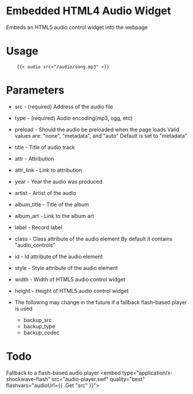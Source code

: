 
# Embedded HTML4 Audio Widget
Embeds an HTML5 audio control widget into the webpage

# Usage
```
	{{< audio src="/audio/song.mp3" >}}
```

# Parameters
* src - (required) Address of the audio file
* type - (required) Audio encoding(mp3, ogg, etc)
* preload - Should the audio be preloaded when the page loads
		Valid values are: "none", "metadata", and "auto"
		Default is set to "metadata"

* title - Title of audio track
* attr - Attribution
* attr_link - Link to attribution
* year - Year the audio was produced
* artist - Artist of the audio
* album_title - Title of the album
* album_art - Link to the album art
* label - Record label

* class - Class attribute of the audio element
		By default it contains "audio_controls"
* id - Id attribute of the audio element
* style - Style attribute of the audio element
* width - Width of HTML5 audio control widget
* height - Height of HTML5 audio control widget

* The following may change in the future if a fallback flash-based player is used
	* backup_src
	* backup_type
	* backup_codec

# Todo
Fallback to a flash-based audio player
	<embed type="application/x-shockwave-flash" src="audio-player.swf" quality="best" flashvars="audioUrl={{ .Get "src" }}">


